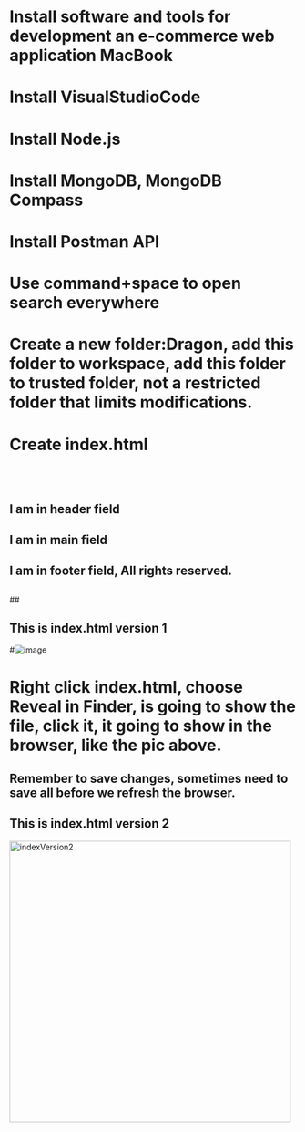 # Install software and tools for development an e-commerce web application MacBook
# Install VisualStudioCode
# Install Node.js
# Install MongoDB, MongoDB Compass
# Install Postman API
# Use command+space to open search everywhere
# Create a new folder:Dragon, add this folder to workspace, add this folder to trusted folder, not a restricted folder that limits modifications.
# Create index.html
## <!DOCTYPE html>
## <html>
##   <head>
  ##   <title>Dragon</title>
  ## </head>
  ## <body>
  ##   <div class="grid-container">
  ##   <header>
  ##   I am in header field
  ##    </header>
  ##    <main>
  ##    I am in main field
  ##     </main>
  ##    <footer>
  ## I am in footer field, All rights reserved.
  ##     </footer>
  ##   </div>
  ##  </body>
  ##</html>
  ## This is index.html version 1
#![image](https://user-images.githubusercontent.com/56694905/135738154-4be68ccc-6332-4a98-bc4b-424ed0e67756.png)
# Right click index.html, choose Reveal in Finder, is going to show the file, click it, it going to show in the browser, like the pic above.
## Remember to save changes, sometimes need to save all before we refresh the browser.
  ## This is index.html version 2
  <img width="494" alt="indexVersion2" src="https://user-images.githubusercontent.com/56694905/135739239-61ec183e-5405-444a-bfc6-60cc2608ae24.png">

